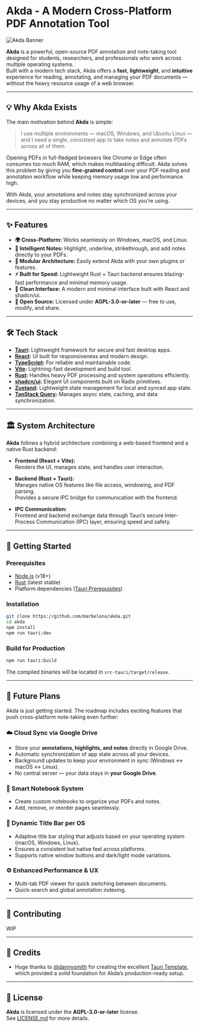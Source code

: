 # Akda - A Modern Cross-Platform PDF Annotation Tool

![Akda Banner](https://placehold.co/1200x400/000000/FFFFFF/png?text=Akda)

**Akda** is a powerful, open-source PDF annotation and note-taking tool designed for students, researchers, and professionals who work across multiple operating systems.  
Built with a modern tech stack, Akda offers a **fast**, **lightweight**, and **intuitive** experience for reading, annotating, and managing your PDF documents — without the heavy resource usage of a web browser.

---

## 💡 Why Akda Exists

The main motivation behind **Akda** is simple:

> I use multiple environments — macOS, Windows, and Ubuntu Linux — and I need a single, consistent app to take notes and annotate PDFs across all of them.

Opening PDFs in full-fledged browsers like Chrome or Edge often consumes too much RAM, which makes multitasking difficult. Akda solves this problem by giving you **fine-grained control** over your PDF reading and annotation workflow while keeping memory usage low and performance high.

With Akda, your annotations and notes stay synchronized across your devices, and you stay productive no matter which OS you’re using.

---

## ✨ Features

- **🌍 Cross-Platform:** Works seamlessly on Windows, macOS, and Linux.  
- **🧠 Intelligent Notes:** Highlight, underline, strikethrough, and add notes directly to your PDFs.  
- **🧩 Modular Architecture:** Easily extend Akda with your own plugins or features.  
- **⚡ Built for Speed:** Lightweight Rust + Tauri backend ensures blazing-fast performance and minimal memory usage.  
- **🧭 Clean Interface:** A modern and minimal interface built with React and shadcn/ui.  
- **🔐 Open Source:** Licensed under **AGPL-3.0-or-later** — free to use, modify, and share.

---

## 🛠️ Tech Stack

- **[Tauri](https://tauri.app/):** Lightweight framework for secure and fast desktop apps.  
- **[React](https://react.dev/):** UI built for responsiveness and modern design.  
- **[TypeScript](https://www.typescriptlang.org/):** For reliable and maintainable code.  
- **[Vite](https://vitejs.dev/):** Lightning-fast development and build tool.  
- **[Rust](https://www.rust-lang.org/):** Handles heavy PDF processing and system operations efficiently.  
- **[shadcn/ui](https://ui.shadcn.com/):** Elegant UI components built on Radix primitives.  
- **[Zustand](https://zustand-demo.pmnd.rs/):** Lightweight state management for local and synced app state.  
- **[TanStack Query](https://tanstack.com/query/latest):** Manages async state, caching, and data synchronization.

---

## 🏛️ System Architecture

**Akda** follows a hybrid architecture combining a web-based frontend and a native Rust backend:

- **Frontend (React + Vite):**  
  Renders the UI, manages state, and handles user interaction.

- **Backend (Rust + Tauri):**  
  Manages native OS features like file access, windowing, and PDF parsing.  
  Provides a secure IPC bridge for communication with the frontend.

- **IPC Communication:**  
  Frontend and backend exchange data through Tauri’s secure Inter-Process Communication (IPC) layer, ensuring speed and safety.

---

## 🚀 Getting Started

### Prerequisites

- [Node.js](https://nodejs.org/) (v18+)  
- [Rust](https://rustup.rs/) (latest stable)  
- Platform dependencies ([Tauri Prerequisites](https://tauri.app/v1/guides/getting-started/prerequisites))

### Installation

```bash
git clone https://github.com/marbelona/akda.git
cd akda
npm install
npm run tauri:dev
```

### Build for Production

```bash
npm run tauri:build
```

The compiled binaries will be located in `src-tauri/target/release`.

---

## 🧭 Future Plans

Akda is just getting started. The roadmap includes exciting features that push cross-platform note-taking even further:

### ☁️ Cloud Sync via Google Drive

- Store your **annotations, highlights, and notes** directly in Google Drive.  
- Automatic synchronization of app state across all your devices.  
- Background updates to keep your environment in sync (Windows ↔ macOS ↔ Linux).  
- No central server — your data stays in **your Google Drive**.

### 📓 Smart Notebook System

- Create custom notebooks to organize your PDFs and notes.  
- Add, remove, or reorder pages seamlessly.  

### 🧩 Dynamic Title Bar per OS

- Adaptive title bar styling that adjusts based on your operating system (macOS, Windows, Linux).  
- Ensures a consistent but native feel across platforms.  
- Supports native window buttons and dark/light mode variations.

### ⚙️ Enhanced Performance & UX

- Multi-tab PDF viewer for quick switching between documents.  
- Quick-search and global annotation indexing.

---

## 🤝 Contributing

WIP

---

## 🙌 Credits

- Huge thanks to [@dannysmith](https://github.com/dannysmith) for creating the excellent [Tauri Template](https://github.com/dannysmith/tauri-template), which provided a solid foundation for Akda’s production-ready setup.  

---

## 📜 License

**Akda** is licensed under the **AGPL-3.0-or-later** license.  
See [LICENSE.md](LICENSE.md) for more details.
